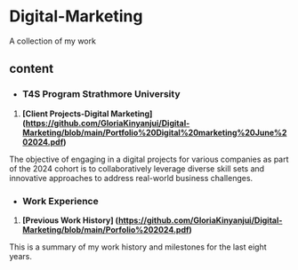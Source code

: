 # Digital-Marketing
A collection of my work
## content
* ### T4S Program Strathmore University 
1. **[Client Projects-Digital Marketing]
(https://github.com/GloriaKinyanjui/Digital-Marketing/blob/main/Portfolio%20Digital%20marketing%20June%202024.pdf)**

The objective of engaging in a digital projects for various companies as part of the 2024 cohort is to collaboratively leverage diverse skill sets and innovative approaches to address real-world business challenges. 
* ### Work Experience
1. **[Previous Work History]
 (https://github.com/GloriaKinyanjui/Digital-Marketing/blob/main/Porfolio%202024.pdf)**

This is a summary of my work history and milestones for the last eight years.

